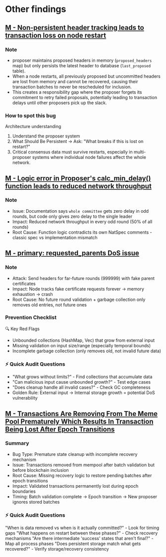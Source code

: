 # Other findings

## [M - Non-persistent header tracking leads to transaction loss on node restart](https://cantina.xyz/code/26d5255b-6f68-46cf-be55-81dd565d9d16/findings/1177)

### Note

- proposer maintains proposed headers in memory (`proposed_headers` map) but only persists the latest header to database (`last_proposed` table).
- When a node restarts, all previously proposed but uncommitted headers are lost from memory and cannot be recovered, causing their transaction batches to never be rescheduled for inclusion.
- This creates a responsibility gap where the proposer forgets its commitment to retry failed proposals, potentially leading to transaction delays until other proposers pick up the slack.

### How to spot this bug

Architecture understanding

1. Understand the proposer system
2. What Should Be Persistent -> Ask: "What breaks if this is lost on restart?"
3. Critical consensus data must survive restarts, especially in multi-proposer systems where individual node failures affect the whole network.

## [M - Logic error in Proposer's calc_min_delay() function leads to reduced network throughput](https://cantina.xyz/code/26d5255b-6f68-46cf-be55-81dd565d9d16/findings/1104)

### Note

- Issue: Documentation says `whole committee` gets zero delay in odd rounds, but code only gives zero delay to the single leader
- Impact: Reduced network throughput in every odd round (50% of all rounds)
- Root Cause: Function logic contradicts its own NatSpec comments - classic spec vs implementation mismatch

## [M - primary: requested_parents DoS issue](https://cantina.xyz/code/26d5255b-6f68-46cf-be55-81dd565d9d16/findings/1095)

### Note

- Attack: Send headers for far-future rounds (999999) with fake parent certificates
- Impact: Node tracks fake certificate requests forever → memory exhaustion → crash
- Root Cause: No future round validation + garbage collection only removes old entries, not future ones

### Prevention Checklist

🔍 Key Red Flags

- Unbounded collections (HashMap, Vec) that grow from external input
- Missing validation on input size/range (especially temporal bounds)
- Incomplete garbage collection (only removes old, not invalid future data)

### ⚡ Quick Audit Questions

- "What grows without limits?" - Find collections that accumulate data
- "Can malicious input cause unbounded growth?" - Test edge cases
- "Does cleanup handle all invalid cases?" - Check GC completeness
- Golden Rule: External input → Internal storage growth = potential DoS vulnerability

## [M - Transactions Are Removing From The Meme Pool Prematurely Which Results In Transaction Being Lost After Epoch Transitions](https://cantina.xyz/code/26d5255b-6f68-46cf-be55-81dd565d9d16/findings/967)

### Summary

- Bug Type: Premature state cleanup with incomplete recovery mechanism
- Issue: Transactions removed from mempool after batch validation but before blockchain inclusion
- Root Cause: Missing recovery logic to restore pending batches after epoch transitions
- Impact: Validated transactions permanently lost during epoch boundaries
- Timing: Batch validation complete → Epoch transition → New proposer ignores stored batches

### ⚡ Quick Audit Questions

"When is data removed vs when is it actually committed?" - Look for timing gaps
"What happens on restart between these phases?" - Check recovery mechanisms
"Are there intermediate 'success' states that aren't final?" - Map all process phases
"Does persistent storage match what gets recovered?" - Verify storage/recovery consistency
